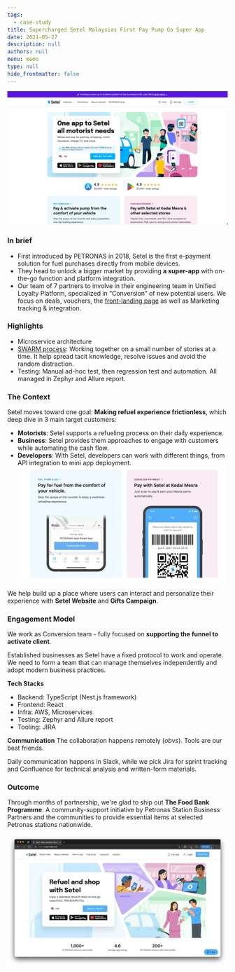 ```yaml
---
tags: 
  - case-study
title: Supercharged Setel Malaysias First Pay Pump Go Super App
date: 2021-05-27
description: null
authors: null
menu: memo
type: null
hide_frontmatter: false
---
```

![](assets/supercharged-setel-malaysias-first-pay-pump-go-super-app_85caa8bdd0121608f33b230e54fe563d_md5.webp)

### In brief
* First introduced by PETRONAS in 2018, Setel is the first e-payment solution for fuel purchases directly from mobile devices.
* They head to unlock a bigger market by providing **a super-app** with on-the-go function and platform integration.
* Our team of 7 partners to involve in their engineering team in Unified Loyalty Platform, specialized in “Conversion” of new potential users. We focus on deals, vouchers, the [front-landing page](https://www.setel.com/) as well as Marketing tracking & integration.

### Highlights
* Microservice architecture
* [SWARM process](https://open.nytimes.com/scrum-swarm-sprint-how-to-take-the-agile-process-and-make-it-your-own-b6416793ff7e): Working together on a small number of stories at a time. It help spread tacit knowledge, resolve issues and avoid the random distraction.
* Testing: Manual ad-hoc test, then regression test and automation. All managed in Zephyr and Allure report.

### The Context
Setel moves toward one goal: **Making refuel experience frictionless**, which deep dive in 3 main target customers:

* **Motorists**: Setel supports a refueling process on their daily experience. 
* **Business**: Setel provides them approaches to engage with customers while automating the cash flow.
* **Developers**: With Setel, developers can work with different things, from API integration to mini app deployment. 
![](assets/supercharged-setel-malaysias-first-pay-pump-go-super-app_ccd01facaa7b07ae954700b20a360ad1_md5.webp)

We help build up a place where users can interact and personalize their experience with **Setel Website** and **Gifts Campaign**.

### Engagement Model
We work as Conversion team - fully focused on **supporting the funnel to activate client**.

Established businesses as Setel have a fixed protocol to work and operate. We need to form a team that can manage themselves independently and adopt modern business practices.

**Tech Stacks**
* Backend: TypeScript (Nest.js framework)
* Frontend: React
* Infra: AWS, Microservices
* Testing: Zephyr and Allure report
* Tooling: JIRA

**Communication**
The collaboration happens remotely (*obvs*). Tools are our best friends.

Daily communication happens in Slack, while we pick Jira for sprint tracking and Confluence for technical analysis and written-form materials.

### Outcome
Through months of partnership, we're glad to ship out **The Food Bank Programme**: A community-support initiative by Petronas Station Business Partners and the communities to provide essential items at selected Petronas stations nationwide. 

![](assets/supercharged-setel-malaysias-first-pay-pump-go-super-app_ac414946573baa1c8baa276992a535d4_md5.webp)